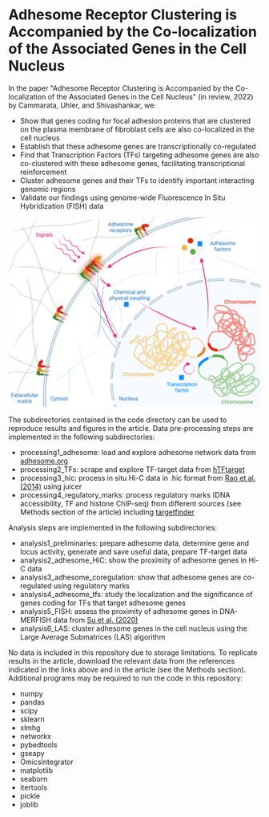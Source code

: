 # Adhesome Receptor Clustering is Accompanied by the Co-localization of the Associated Genes in the Cell Nucleus

In the paper "Adhesome Receptor Clustering is Accompanied by the Co-localization of the Associated Genes in the Cell Nucleus" (in review, 2022) by Cammarata, Uhler, and Shivashankar, we:

* Show that genes coding for focal adhesion proteins that are clustered on the plasma membrane of fibroblast cells are also co-localized in the cell nucleus
* Establish that these adhesome genes are transcriptionally co-regulated
* Find that Transcription Factors (TFs) targeting adhesome genes are also co-clustered with these adhesome genes, facilitating transcriptional reinforcement
* Cluster adhesome genes and their TFs to identify important interacting genomic regions
* Validate our findings using genome-wide Fluorescence In Situ Hybridization (FISH) data

![Alt text](GraphicalAbstract.png?raw=true "Title")

The subdirectories contained in the code directory can be used to reproduce results and figures in the article. Data pre-processing steps are implemented in the following subdirectories:

* processing1_adhesome: load and explore adhesome network data from [adhesome.org](http://adhesome.org/)
* processing2_TFs: scrape and explore TF-target data from [hTFtarget](http://bioinfo.life.hust.edu.cn/hTFtarget#!/)
* processing3_hic: process in situ Hi-C data in .hic format from [Rao et al. (2014)](https://www.cell.com/cell/fulltext/S0092-8674(14)01497-4?_returnURL=https%3A%2F%2Flinkinghub.elsevier.com%2Fretrieve%2Fpii%2FS0092867414014974%3Fshowall%3Dtrue) using juicer
* processing4_regulatory_marks: process regulatory marks (DNA accessibility, TF and histone ChIP-seq) from different sources (see Methods section of the article) including [targetfinder](https://github.com/shwhalen/targetfinder)

Analysis steps are implemented in the following subdirectories:

* analysis1_preliminaries: prepare adhesome data, determine gene and locus activity, generate and save useful data, prepare TF-target data
* analysis2_adhesome_HiC: show the proximity of adhesome genes in Hi-C data
* analysis3_adhesome_coregulation: show that adhesome genes are co-regulated using regulatory marks
* analysis4_adhesome_tfs: study the localization and the significance of genes coding for TFs that target adhesome genes
* analysis5_FISH: assess the proximity of adhesome genes in DNA-MERFISH data from [Su et al. (2020)](https://www.cell.com/cell/fulltext/S0092-8674(20)30940-5?_returnURL=https%3A%2F%2Flinkinghub.elsevier.com%2Fretrieve%2Fpii%2FS0092867420309405%3Fshowall%3Dtrue)
* analysis6_LAS: cluster adhesome genes in the cell nucleus using the Large Average Submatrices (LAS) algorithm

No data is included in this repository due to storage limitations. To replicate results in the article, download the relevant data from the references indicated in the links above and in the article (see the Methods section). Additional programs may be required to run the code in this repository:
* numpy
* pandas
* scipy
* sklearn
* xlmhg
* networkx
* pybedtools
* gseapy
* OmicsIntegrator
* matplotlib
* seaborn
* itertools
* pickle
* joblib
